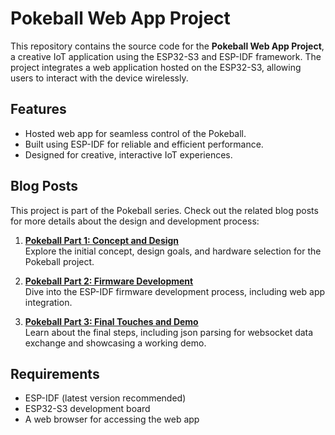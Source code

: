 # Pokeball Web App Project

This repository contains the source code for the **Pokeball Web App Project**, a creative IoT application using the ESP32-S3 and ESP-IDF framework. The project integrates a web application hosted on the ESP32-S3, allowing users to interact with the device wirelessly.

## Features
- Hosted web app for seamless control of the Pokeball.
- Built using ESP-IDF for reliable and efficient performance.
- Designed for creative, interactive IoT experiences.

## Blog Posts
This project is part of the Pokeball series. Check out the related blog posts for more details about the design and development process:

1. **[Pokeball Part 1: Concept and Design](<https://www.gabrielecalabrese.com/2024/10/30/building-a-wifi-controlled-device-with-esp32-s3-part-1/>)**  
   Explore the initial concept, design goals, and hardware selection for the Pokeball project.

2. **[Pokeball Part 2: Firmware Development](<https://www.gabrielecalabrese.com/2024/11/11/building-a-wifi-controlled-device-with-esp32-s3-adding-a-web-interface-part-2/>)**  
   Dive into the ESP-IDF firmware development process, including web app integration.

3. **[Pokeball Part 3: Final Touches and Demo](<https://www.gabrielecalabrese.com/2024/12/27/building-a-wifi-controlled-device-with-esp32-s3-adding-a-web-socket-part-3/>)**  
   Learn about the final steps, including json parsing for websocket data exchange and showcasing a working demo.

## Requirements
- ESP-IDF (latest version recommended)
- ESP32-S3 development board
- A web browser for accessing the web app


